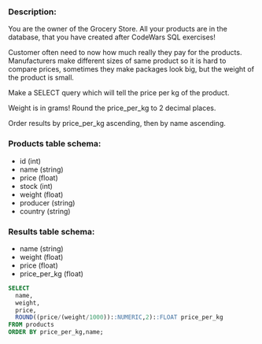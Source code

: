 ### Description:
You are the owner of the Grocery Store. All your products are in the database, that you have created after CodeWars SQL exercises!

Customer often need to now how much really they pay for the products. Manufacturers make different sizes of same product so it is hard to compare prices, sometimes they make packages look big, but the weight of the product is small.

Make a SELECT query which will tell the price per kg of the product.

Weight is in grams! Round the price_per_kg to 2 decimal places.

Order results by price_per_kg ascending, then by name ascending.

### Products table schema:
- id (int)
- name (string)
- price (float)
- stock (int)
- weight (float)
- producer (string)
- country (string)

### Results table schema:
- name (string)
- weight (float)
- price (float)
- price_per_kg (float)

```sql
SELECT
  name,
  weight,
  price,
  ROUND((price/(weight/1000))::NUMERIC,2)::FLOAT price_per_kg
FROM products
ORDER BY price_per_kg,name;
```